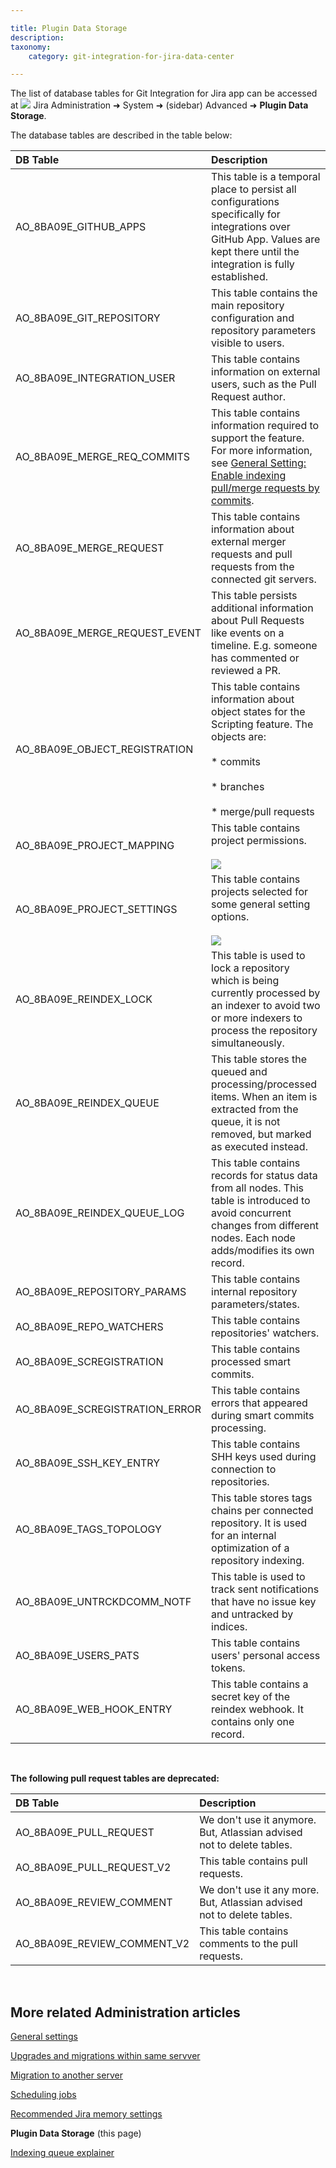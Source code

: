 ```yaml
---

title: Plugin Data Storage
description:
taxonomy:
    category: git-integration-for-jira-data-center

---
```


The list of database tables for Git Integration for Jira app can be accessed at ![](/wp-content/uploads/actions-icon.png) Jira Administration ➜ System ➜ (sidebar) Advanced ➜ **Plugin Data Storage**.

The database tables are described in the table below:

| DB Table | Description |
| :--- | :--- |
| AO\_8BA09E\_GITHUB\_APPS | This table is a temporal place to persist all configurations specifically for integrations over GitHub App. Values are kept there until the integration is fully established. |
| AO\_8BA09E\_GIT\_REPOSITORY | This table contains the main repository configuration and repository parameters visible to users. |
| AO\_8BA09E\_INTEGRATION\_USER | This table contains information on external users, such as the Pull Request author. |
| AO\_8BA09E\_MERGE\_REQ\_COMMITS | This table contains information required to support the feature. For more information, see [General Setting: Enable indexing pull/merge requests by commits](/git-integration-for-jira-data-center/branch-and-pull-request-settings-formerly-git-integration-options-gij-self-managed). |
| AO\_8BA09E\_MERGE\_REQUEST | This table contains information about external merger requests and pull requests from the connected git servers. |
| AO\_8BA09E\_MERGE\_REQUEST\_EVENT | This table persists additional information about Pull Requests like events on a timeline. E.g. someone has commented or reviewed a PR. |
| AO\_8BA09E\_OBJECT\_REGISTRATION | This table contains information about object states for the Scripting feature. The objects are:<br><br>*   commits<br><br>*   branches<br><br>*   merge/pull requests |
| AO\_8BA09E\_PROJECT\_MAPPING | This table contains project permissions.<br><br>![](/wp-content/uploads/gij-ao-table-02.png) |
| AO\_8BA09E\_PROJECT\_SETTINGS | This table contains projects selected for some general setting options.<br><br>![](/wp-content/uploads/gij-ao-table-01.png) |
| AO\_8BA09E\_REINDEX\_LOCK | This table is used to lock a repository which is being currently processed by an indexer to avoid two or more indexers to process the repository simultaneously. |
| AO\_8BA09E\_REINDEX\_QUEUE | This table stores the queued and processing/processed items. When an item is extracted from the queue, it is not removed, but marked as executed instead. |
| AO\_8BA09E\_REINDEX\_QUEUE\_LOG | This table contains records for status data from all nodes. This table is introduced to avoid concurrent changes from different nodes. Each node adds/modifies its own record. |
| AO\_8BA09E\_REPOSITORY\_PARAMS | This table contains internal repository parameters/states. |
| AO\_8BA09E\_REPO\_WATCHERS | This table contains repositories' watchers. |
| AO\_8BA09E\_SCREGISTRATION | This table contains processed smart commits. |
| AO\_8BA09E\_SCREGISTRATION\_ERROR | This table contains errors that appeared during smart commits processing. |
| AO\_8BA09E\_SSH\_KEY\_ENTRY | This table contains SHH keys used during connection to repositories. |
| AO\_8BA09E\_TAGS\_TOPOLOGY | This table stores tags chains per connected repository. It is used for an internal optimization of a repository indexing. |
| AO\_8BA09E\_UNTRCKDCOMM\_NOTF | This table is used to track sent notifications that have no issue key and untracked by indices. |
| AO\_8BA09E\_USERS\_PATS | This table contains users' personal access tokens. |
| AO\_8BA09E\_WEB\_HOOK\_ENTRY | This table contains a secret key of the reindex webhook. It contains only one record. |

&nbsp;

**The following pull request tables are deprecated:**

| DB Table | Description |
| :--- | :--- |
| AO\_8BA09E\_PULL\_REQUEST | We don't use it anymore. But, Atlassian advised not to delete tables. |
| AO\_8BA09E\_PULL\_REQUEST\_V2 | This table contains pull requests. |
| AO\_8BA09E\_REVIEW\_COMMENT | We don't use it any more. But, Atlassian advised not to delete tables. |
| AO\_8BA09E\_REVIEW\_COMMENT\_V2 | This table contains comments to the pull requests. |

&nbsp;

## More related Administration articles

[General settings](/git-integration-for-jira-data-center/general-settings-gij-self-managed)

[Upgrades and migrations within same servver](/git-integration-for-jira-data-center/upgrades-and-migrations-within-same-server-gij-self-managed)

[Migration to another server](/git-integration-for-jira-data-center/migration-to-another-server-gij-self-managed)

[Scheduling jobs](/git-integration-for-jira-data-center/scheduling-jobs-gij-self-managed)

[Recommended Jira memory settings](/git-integration-for-jira-data-center/recommended-jira-memory-settings-gij-self-managed)

**Plugin Data Storage** (this page)

[Indexing queue explainer](/git-integration-for-jira-data-center/indexing-queue-explainer-gij-self-managed)

